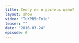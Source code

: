 ```yaml
---
title: Смогу ли я достичь цели?
layout: show
video: "TuXPB5nFn1g"
teaser: ""
date: "2016-03-24"
episode: 6
---
```

